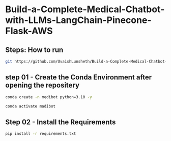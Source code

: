 # Build-a-Complete-Medical-Chatbot-with-LLMs-LangChain-Pinecone-Flask-AWS

## Steps: How to run

``` bash
git https://github.com/UvaishLunsheth/Build-a-Complete-Medical-Chatbot-with-LLMs-LangChain-Pinecone-Flask-AWS.git

```
## step 01 - Create the Conda Environment after opening the repositery

``` bash
conda create -n medibot python=3.10 -y
```

```bash
conda activate madibot
```

## Step 02 - Install the Requirements

```bash
pip install -r requirements.txt
```